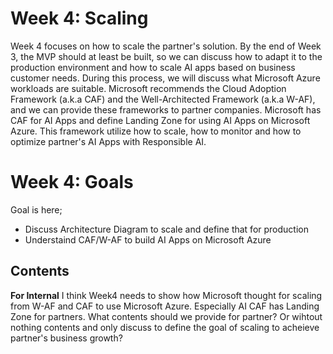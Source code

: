 # Week 4: Scaling
Week 4 focuses on how to scale the partner's solution. By the end of Week 3, the MVP should at least be built, so we can discuss how to adapt it to the production environment and how to scale AI apps based on business customer needs. During this process, we will discuss what Microsoft Azure workloads are suitable. Microsoft recommends the Cloud Adoption Framework (a.k.a CAF) and the Well-Architected Framework (a.k.a W-AF), and we can provide these frameworks to partner companies.
Microsoft has CAF for AI Apps and define Landing Zone for using AI Apps on Microsoft Azure. This framework utilize how to scale, how to monitor and how to optimize partner's AI Apps with Responsible AI.

# Week 4: Goals
Goal is here;
- Discuss Architecture Diagram to scale and define that for production
- Understaind CAF/W-AF to build AI Apps on Microsoft Azure

## Contents
**For Internal**
I think Week4 needs to show how Microsoft thought for scaling from W-AF and CAF to use Microsoft Azure. Especially AI CAF has Landing Zone for partners.
What contents should we provide for partner? Or wihtout nothing contents and only discuss to define the goal of scaling to acheieve partner's business growth?
